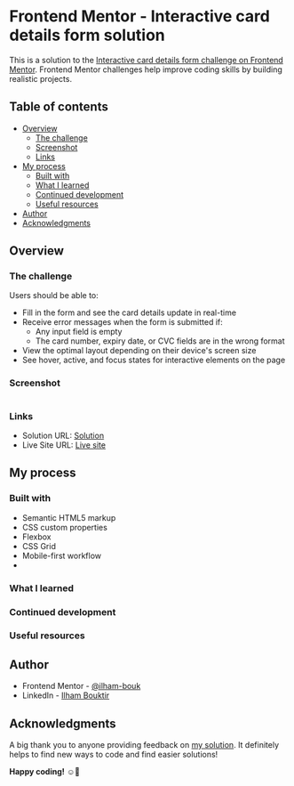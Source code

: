 # Frontend Mentor - Interactive card details form solution

This is a solution to the [Interactive card details form challenge on Frontend Mentor](https://www.frontendmentor.io/challenges/interactive-card-details-form-XpS8cKZDWw). Frontend Mentor challenges help improve coding skills by building realistic projects. 

## Table of contents

- [Overview](#overview)
  - [The challenge](#the-challenge)
  - [Screenshot](#screenshot)
  - [Links](#links)
- [My process](#my-process)
  - [Built with](#built-with)
  - [What I learned](#what-i-learned)
  - [Continued development](#continued-development)
  - [Useful resources](#useful-resources)
- [Author](#author)
- [Acknowledgments](#acknowledgments)

## Overview

### The challenge

Users should be able to:

- Fill in the form and see the card details update in real-time
- Receive error messages when the form is submitted if:
  - Any input field is empty
  - The card number, expiry date, or CVC fields are in the wrong format
- View the optimal layout depending on their device's screen size
- See hover, active, and focus states for interactive elements on the page

### Screenshot

![]()

### Links

- Solution URL: [Solution]()
- Live Site URL: [Live site]()

## My process

### Built with

- Semantic HTML5 markup
- CSS custom properties
- Flexbox
- CSS Grid
- Mobile-first workflow
- 

### What I learned


### Continued development


### Useful resources



## Author

- Frontend Mentor - [@ilham-bouk](https://www.frontendmentor.io/profile/ilham-bouk)
- LinkedIn - [Ilham Bouktir](https://www.linkedin.com/in/ilham-bouktir-0b266b31b)

## Acknowledgments

A big thank you to anyone providing feedback on [my solution](). It definitely helps to find new ways to code and find easier solutions!

**Happy coding!** ☺️🚀
